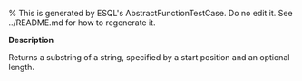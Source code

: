 % This is generated by ESQL's AbstractFunctionTestCase. Do no edit it. See ../README.md for how to regenerate it.

**Description**

Returns a substring of a string, specified by a start position and an optional length.

